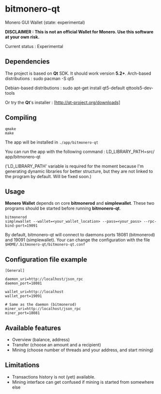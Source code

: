 bitmonero-qt
============

Monero GUI Wallet (state: experimental)


**DISCLAIMER : This is not an official Wallet for Monero. Use this software at your own risk.**


Current status : Experimental


Dependencies
------------

The project is based on **Qt** SDK. It should work version **5.2+**.
Arch-based distributions :
    sudo pacman -S qt5

Debian-based distributions :
    sudo apt-get install qt5-default qttools5-dev-tools
    
Or try the **Qt**'s installer :
[http://qt-project.org/downloads]


Compiling
---------

    qmake
    make

The app will be installed in `./app/bitmonero-qt`

You can run the app with the following command :
    LD_LIBRARY_PATH=src/ app/bitmonero-qt

('LD_LIBRARY_PATH' variable is required for the moment because I'm generating dynamic libraries for better structure, but they are not linked to the program by default. Will be fixed soon.)


Usage
-----

**Monero Wallet** depends on core **bitmonerod** and **simplewallet**. These two programs should be started before running **bitmonero-qt**.

    bitmonerod
    simplewallet --wallet=<your_wallet_location> --pass=<your_pass> --rpc-bind-port=19091

By default, bitmonero-qt will connect to daemons ports 18081 (bitmonerod) and 19091 (simplewallet).
Your can change the configuration with the file `$HOME/.bitmonero-qt/bitmonero-qt.conf`


Configuration file example
--------------------------

    
    [General]
    
    daemon_uri=http://localhost/json_rpc
    daemon_port=18081
    
    wallet_uri=http://localhost
    wallet_port=19091
    
    # Same as the daemon (bitmonerod)
    miner_uri=http://localhost/json_rpc
    miner_port=18081


Available features
------------------
* Overview (balance, address)
* Transfer (choose an amount and a recipient)
* Mining (choose number of threads and your address, and start mining)


Limitations
-----------
* Transactions history is not (yet) available.
* Mining interface can get confused if mining is started from somewhere else
